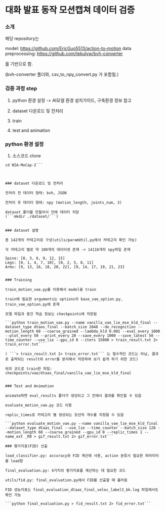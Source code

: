 # 대화 발표 동작 모션캡쳐 데이터 검증

### 소개

해당 repository는 

model: https://github.com/EricGuo5513/action-to-motion
data preprocessing: https://github.com/tekulvw/bvh-converter

를 기반으로 함.

(bvh-converter 폴더와, csv_to_npy_convert.py 가 포함됨.)


### 검증 과정 step

1. python 환경 설정 -> AI모델 환경 설치가이드, 구축환경 정보 참고

2. dataset 다운로드 및 전처리

3. train

4. test and animation


### python 환경 설정

1. 소스코드 clone
```git clone https://github.com/CSID-DGU/NIA-MoCap-2
cd NIA-MoCap-2```



### dataset 다운로드 및 전처리

전처리 전 데이터 형태: bvh, JSON

전처리 후 데이터 형태: npy (motion_length, joints_num, 3)

dataset 폴더를 만들어서 안에 데이터 저장
(```mkdir ./dataset/```)


### dataset 설명

총 142개의 카테고리로 구성(utils/paramUtil.py에서 카테고리 확인 가능)

각 카테고리 별로 약 100개의 데이터셋 존재 -> 14116개의 npy파일 존재

Spine: [0, 3, 6, 9, 12, 15]
Legs: [0, 1, 4, 7, 10], [0, 2, 5, 8, 11]
Arms: [9, 13, 16, 18, 20, 22], [9, 14, 17, 19, 21, 23]


### Training

train_motion_vae.py를 이용해서 model을 train

train에 필요한 arguments는 options의 base_vae_option.py, train_vae_option.py에 존재

모델 파일과 중간 학습 정보는 checkpoints에 저장됨

```python train_motion_vae.py --name vanilla_vae_lie_mse_kld_final --dataset_type dtaas_final --batch_size 2048 --do_recognition --motion_length 60 --coarse_grained --lambda_kld 0.001 --eval_every 1000 --plot_every 50 --print_every 20 --save_every 1000 --save_latest 50 --time_counter --use_lie --gpu_id 0 --iters 15000 > train_result.txt 2> train_error.txt```

( ```> train_result.txt 2> train_error.txt``` 는 필수적인 코드는 아님, 결과로 출력되는 result와 error를 분리해서 저장하여 보기 쉽게 하기 위한 코드)

위의 코드로 train한 파일: checkpoints/vae/dtaas_final/vanilla_vae_lie_mse_kld_final


### Test and Animation

animate하면 eval_results 폴더가 생성되고 그 안에서 결과를 확인할 수 있음

evaluate_motion_vae.py 코드 이용

replic_times로 카테고리 별 생성되는 모션의 개수를 지정할 수 있음

```python evaluate_motion_vae.py --name vanilla_vae_lie_mse_kld_final --dataset_type dtaas_final --use_lie --time_counter --batch_size 128 --motion_length 60 --coarse_grained --gpu_id 0 --replic_times 1 --name_ext _R0 > gif_result.txt 2> gif_error.txt```

### 평가지표(FID) 산출

load_classifier.py: accuracy와 FID 계산에 사용, action 분류시 필요한 파라미터를 load함

final_evaluation.py: 4가지의 평가지표를 계산하는 데 필요한 코드

utils/fid.py: final_evaluation.py에서 FID를 산출할 때 불러옴

FID 성능지표는 final_evaluation_dtaas_final_veloc_label3_bk.log 파일에서도 확인 가능

```python final_evaluation.py > fid_result.txt 2> fid_error.txt```
